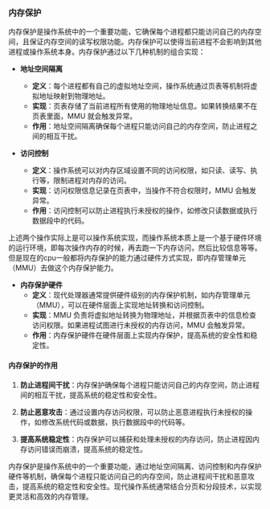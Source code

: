 ### 内存保护

内存保护是操作系统中的一个重要功能，它确保每个进程都只能访问自己的内存空间，且保证内存空间的读写权限功能。内存保护可以使得当前进程不会影响到其他进程或操作系统本身。内存保护通过以下几种机制的组合实现：

* **地址空间隔离**
    - **定义**：每个进程都有自己的虚拟地址空间，操作系统通过页表等机制将虚拟地址映射到物理地址。
    - **实现**：页表存储了当前进程所有使用的物理地址信息。如果转换结果不在页表里面，MMU 就会触发异常。
    - **作用**：地址空间隔离确保每个进程只能访问自己的内存空间，防止进程之间的相互干扰。

* **访问控制**
    - **定义**：操作系统可以对内存区域设置不同的访问权限，如只读、读写、执行等，限制进程对内存的访问。
    - **实现**：访问权限信息记录在页表中，当操作不符合权限时，MMU 会触发异常。
    - **作用**：访问控制可以防止进程执行未授权的操作，如修改只读数据或执行数据段中的代码。

上述两个操作实际上是可以操作系统实现，而操作系统本质上是一个基于硬件环境的运行环境，即每次操作内存的时候，再去跑一下内存访问，然后比较信息等等。但是现在的cpu一般都将内存保护的能力通过硬件方式实现，即内存管理单元（MMU）去做这个内存保护能力。

* **内存保护硬件**
    - **定义**：现代处理器通常提供硬件级别的内存保护机制，如内存管理单元（MMU），可以在硬件层面上实现地址转换和访问控制。
    - **实现**：MMU 负责将虚拟地址转换为物理地址，并根据页表中的信息检查访问权限。如果进程试图进行未授权的内存访问，MMU 会触发异常。
    - **作用**：内存保护硬件在硬件层面上实现内存保护，提高系统的安全性和稳定性。

#### 内存保护的作用

1. **防止进程间干扰**：内存保护确保每个进程只能访问自己的内存空间，防止进程间的相互干扰，提高系统的稳定性和安全性。

2. **防止恶意攻击**：通过设置内存访问权限，可以防止恶意进程执行未授权的操作，如修改系统代码或数据，执行数据段中的代码等。

3. **提高系统稳定性**：内存保护可以捕获和处理未授权的内存访问，防止进程因内存访问错误而崩溃，提高系统的稳定性。

内存保护是操作系统中的一个重要功能，通过地址空间隔离、访问控制和内存保护硬件等机制，确保每个进程只能访问自己的内存空间，防止进程间干扰和恶意攻击，提高系统的稳定性和安全性。现代操作系统通常结合分页和分段技术，以实现更灵活和高效的内存管理。